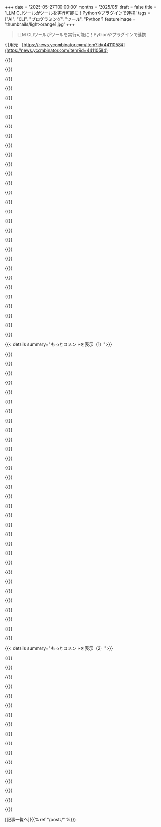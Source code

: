 +++
date = '2025-05-27T00:00:00'
months = '2025/05'
draft = false
title = 'LLM CLIツールがツールを実行可能に！Pythonやプラグインで連携'
tags = ["AI", "CLI", "プログラミング", "ツール", "Python"]
featureimage = 'thumbnails/light-orange1.jpg'
+++

> LLM CLIツールがツールを実行可能に！Pythonやプラグインで連携

引用元：[https://news.ycombinator.com/item?id=44110584](https://news.ycombinator.com/item?id=44110584)




{{<matomeQuote body="これのために作った<br>Streamdownっていうストリーミングmarkdownレンダラーも見てみてね：<br>https://github.com/day50-dev/StreamdownMore背景：<br>https://github.com/simonw/llm/issues/12<br>（あとSimonのllmの上に作ったllmehelpっていうtmuxツールもチェックしてみて．毎日使ってるんだ．本当に．手放せないんだよね）" userName="kristopolous" createdAt="2025/05/27 23:19:42" color="#45d325">}}




{{<matomeQuote body="あともう一つllmで作ったの忘れてた！<br>これはZSHプラグインで、zleを使って英語をシェルコマンドに変換してくれるやつ．キーボード一発なんだ．<br>https://github.com/day50-dev/Zummoner<br>マジで人生変わったよ．今日書いた例ね：＄ git find out if abcdefg is a descendent of hijklmnop<br>実はこのコメントでも使ったんだ．具体的なコマンド例も載せてるよ．<br>ctrl-x xでバッファを送ったら、openrouter通して一秒以内に正しい構文に入れ替わったんだ．" userName="kristopolous" createdAt="2025/05/28 02:14:32" color="#45d325">}}




{{<matomeQuote body="BashとかZshのブレース展開なら｛1..6｝って感じで外部コマンド呼ばなくて済むよ．<br>オプション言わなくても｛001..995｝みたいにゼロ埋めも賢く推測してくれるしね．" userName="kazinator" createdAt="2025/05/28 02:23:46" color="">}}




{{<matomeQuote body="これ最高じゃん！ありがとう！<br>俺fish使ってるんだけど、言語設定の変更はこれで見れば簡単そうだね<br>https://github.com/viktomas/dotfiles/blob/master/fish/.confi...<br>これ毎日使うわ" userName="vicek22" createdAt="2025/05/28 09:56:32" color="">}}




{{<matomeQuote body="俺も似たやつ作ったんだよね：https://github.com/CGamesPlay/llm-cmd-comp<br>デモ見る限り、俺のやつよりちょっと自動じゃなくて、対話的に使う感じみたいだね．" userName="CGamesPlay" createdAt="2025/05/28 04:26:25" color="#38d3d3">}}




{{<matomeQuote body="これ面白いね！好きだわ！<br>会話のコンテキストが良いね．継続的なコマンド構築も便利だし、＃構文の引き継ぎもすごく理にかなってる！<br>今後のアイデアとして、LLMを使った新しいプログラミングやインフラ管理の方法論を考えてるよ．コンテキストに応じた処理や、再帰・合成可能性、LLMをコンパイルターゲットとするメタ言語みたいな話だよ．これがあれば、複雑なタスクもシンプルに扱えるんじゃないかな．GCCのRTLみたいなもんだね．" userName="kristopolous" createdAt="2025/05/28 05:16:35" color="#ff33a1">}}




{{<matomeQuote body="始まったよ！これ見て：https://github.com/day50-dev/ono" userName="kristopolous" createdAt="2025/05/29 23:04:08" color="">}}




{{<matomeQuote body="これいいね！superwhisperみたいなのと組み合わせると、長い問い合わせも音声でいけるね．" userName="rglynn" createdAt="2025/05/28 09:45:14" color="">}}




{{<matomeQuote body="うん、これマジでクールだね．" userName="rcarmo" createdAt="2025/05/28 13:15:48" color="">}}




{{<matomeQuote body="うわ、このライブラリめっちゃ良さそうだね！<br>表示方法をプラグインでカスタマイズできるフックが欲しいかも．今issue立てたよ：https://github.com/simonw/llm/issues/1112<br>いくつか設計案入れたけど、どれもしっくりこないんだよね．フィードバックくれると嬉しいな．" userName="simonw" createdAt="2025/05/27 23:29:26" color="#ff33a1">}}




{{<matomeQuote body="マジな解決策はセマンティックルーティングだよ。mdastみたいなのに基づいてルーティングルールを定義したい感じ。俺もハックしたバージョンをいくつか作ったことあるんだ。<br>これはターミナル表示とかだけじゃなく、Tool Callingにも超いい感じに補完するよ。cerebrasみたいな速度が普通になる将来に向けて、入力を吸い上げて多重化できると、動的に設定できるストリームルーティングがもっと多くのユースケースを開拓するはず。<br>コスト、レイテンシ、コンテキストウィンドウ、モデルルーティングはあるけど、まだセマンティックなのは見てないな。誰かがやるんだろうけど、俺がやっちゃうかもね。" userName="kristopolous" createdAt="2025/05/27 23:37:08" color="#ff33a1">}}




{{<matomeQuote body="すごいね！俺もストリーミングMarkdownレンダラーを速く表示するために、いくつかの言語で書いたことあるんだ。俺だけじゃないってわかって嬉しいよ！ニコニコマーク" userName="rpeden" createdAt="2025/05/28 00:00:16" color="">}}




{{<matomeQuote body="前にだけ進んでバッファを最小限にするのは、めちゃくちゃ難しい問題だよ。Streamdownを書いたのは、マジで必要なツールがなかったから。<br>モデルによってMarkdownの解釈が違うし、CommonMarkだけじゃダメ。ワードラップのために文字幅チェックとかも必要で、tmuxやalacrittyでバグも見た。<br>sdとglowを比較してみて。glowはEOF待ちが遅いよ。sdは色設定が簡単でいい感じなんだ。" userName="kristopolous" createdAt="2025/05/28 00:07:24" color="#38d3d3">}}




{{<matomeQuote body="そうそう、これって nontrivial problem で、俺もgtk-llm-chatでマジで苦労したんだ！streaming markdown-it-pyライブラリを使って解決したよ。" userName="icarito" createdAt="2025/05/28 04:08:07" color="#45d325">}}




{{<matomeQuote body="興味深いね。これ絶対チェックしてみるよ。俺はllmとbatをsyntax highlighting付きで使ってたんだ。" userName="hanatanaka1984" createdAt="2025/05/28 00:58:22" color="">}}




{{<matomeQuote body="ただ「｜ bat --language=markdown --force-colorization ？」ってやるだけ？" userName="kristopolous" createdAt="2025/05/28 01:00:23" color="">}}




{{<matomeQuote body="シンプルなbashスクリプトで、ツールに素早くコマンドラインアクセスできるよ。出力はページ分けされたsyntax highlighted markdownになるんだ。<br>こんな感じで起動するんだよ： llmquick ”why is the sky blue?”" userName="hanatanaka1984" createdAt="2025/05/28 01:21:43" color="#ff5c5c">}}




{{<matomeQuote body="いい感じのツールもあるよ。<br> day50-dev/llmehelp/blob/main/Snoopers/wtf<br>作り直そうと思ってて、俺が必要なのは「＄ ls ｜ wtf」みたいにLLMに複雑な情報を引き出してもらうことなんだ。<br>最終的にはast-grep.github.ioの上に”ai-grep”として構築したい。これが欲しかった「概念的なgrep」だよ。<br>セマンティックルーティングがあれば、トークン数が増えるにつれて結果が良くなるように段階的に動かせると思うよ。" userName="kristopolous" createdAt="2025/05/28 01:35:29" color="#ff5733">}}




{{<matomeQuote body="＞ファイル名を含めないでください。もう一度、ファイル名を含めないでください。」笑<br>これ、うまくいくのかな？（一般的に）繰り返さないといけないのがマジで嫌なんだよね。ChatGPTは俺の指示なんか全然気にしてくれないっぽいけど、API経由ならうまくいくかな？" userName="johnisgood" createdAt="2025/05/28 06:28:43" color="">}}




{{<matomeQuote body="｜ bat −p −l mdsimple を使ってみたけど，うまく動くよ．" userName="hanatanaka1984" createdAt="2025/05/28 01:17:30" color="">}}




{{<matomeQuote body="これ，めっちゃフットガンのリスクを開けるね．ドキュメント ［1］ はプロンプトインジェクションについて警告してるけど，もっとありえそうなのは自分で自分を傷つけることだと思うな．例えば，自動取引のために証券口座アクセスをツールに与えたりとか．プロンプトインジェクションがなくても，ボットがバカな取引をするのを防ぐものはないんだ．［1］ https://llm.datasette.io/en/stable/tools.html" userName="tantalor" createdAt="2025/05/27 22:53:23" color="#ff33a1">}}




{{<matomeQuote body="＞ これ，めっちゃフットガンのリスクを開けるね．＜br＞うん，本当にそうなんだよ．LLMにツールを繋ぐと，特に認証されてて代理で動けるならヤバくなる可能性があるんだ．MCPの世界はこれを爆速でやってる．GitHub MCPの話も見てみて：https://news.ycombinator.com/item?id=44097390＜br＞ドキュメントに警告載せたし，ダメージを与えるプラグインは出さないよう気をつけた．QuickJSやSQLiteは読み取り専用．危険な領域．（めっちゃ楽しいけどね！）" userName="simonw" createdAt="2025/05/27 23:05:03" color="#785bff">}}




{{<matomeQuote body="「シニアリーダーシップ／取締役会」がAIで”お金を節約”したり”もっと速く安く成長”することを全力で考えてないと思う？これは絶対に大規模に起こるだろうし，そしたら「教訓話」とか「コンプライアンス」規則がたくさん出てくるだろうね．" userName="isaacremuant" createdAt="2025/05/27 23:49:20" color="">}}




{{<matomeQuote body="起こらせればいいじゃん．ただ，また税金使って彼らを救済しないでくれ．" userName="zaik" createdAt="2025/05/28 02:32:34" color="">}}




{{<matomeQuote body="うん，サンドボックスはマジで重要になるね．macOSだとそんな難しくないけど，今すぐ使える良いツールがないんだよね．Claude CodeはUX最適化のためにちょっとSeatbeltを使い始めてるみたい．" userName="mike_hearn" createdAt="2025/05/28 10:33:13" color="#38d3d3">}}




{{<matomeQuote body="フットガン議論全体が見当違いだと思うな．自分を撃つ可能性はあるけど，可能性を評価しないのもリスクだよ．一般人はフットガンを過小評価（FOMO），技術者は新可能性を学ばないリスクを過小評価しがち．僕なんて1年前にLLMにローカルコマンド実行させてたけど無害だった．何をプロンプトするかが重要．「天気調べて」でrm −rf ／はまずない．でも，LLM判断不明なまま株取引はリスク高すぎ；）＜br＞" userName="arendtio" createdAt="2025/05/28 11:21:54" color="#ff5733">}}




{{<matomeQuote body="どんなツールだって悪用されうるよね。" userName="shepherdjerred" createdAt="2025/05/28 01:37:50" color="">}}




{{<matomeQuote body="これは悪用じゃないよ。これはドリルが使う人の手をたまに傷つけちゃうのと同じだよ。" userName="yard2010" createdAt="2025/05/28 06:51:33" color="">}}




{{<matomeQuote body="帯鋸はスプーンより危ないさ。" userName="theptip" createdAt="2025/05/28 15:21:52" color="">}}




{{<matomeQuote body="あんた、わかってないな。たいていのツールは人間が使うんだよ。悪いことしても人間のせいだし、予測できる。でもLLMにツールを勝手に使わせるのは全く別。LLMの判断は予測不能だし、なんでそう決めたか理由もわからない。LLMがツールを使うのは全く新しいことだから、新しいヤバい問題（FUBAR）が起きる可能性があるんだぜ。" userName="tantalor" createdAt="2025/05/28 02:18:37" color="#785bff">}}




{{< details summary="もっとコメントを表示（1）">}}

{{<matomeQuote body="でもさ、なんでLLMの場合に人間が責任取れないの？LLMにやらせるには色々設定しなきゃいけないし、それは人間がやってるじゃん。LLMに代わりに行動する許可を与えてるのも人間だよ。人間は絶対に責任取れるはずだよ。問題は：そうするかってことさ。" userName="johnisgood" createdAt="2025/05/28 06:31:24" color="#38d3d3">}}




{{<matomeQuote body="俺は意図が大事だと思うんだ。例えばAI放射線治療機を作るとして、慎重にシステム作ったのに患者を死なせちゃったとする。ベストプラクティス守ってミスしてないなら、あんたが悪かったわけじゃないだろ？LLMがたまに人を殺すんだよ。でもそれは意図してない。差別発言とかジェノサイドを推進する今のボットも同じ。開発者は意図してないし、一生懸命防ごうとしてる。彼らを責めるのは不公平だと思うぜ。" userName="tantalor" createdAt="2025/05/28 12:10:42" color="#ff5733">}}




{{<matomeQuote body="＞でもなんか悪いことした？別に。ベストプラクティス守ってミスしてない。LLMがたまに人を殺すだけ。あんたは全然意図してない。＜<br>LLMを作ったか、あるいは悪用した奴は、意図に関わらず責任取らなきゃダメだろ。俺が意図せず誰かを撃っちゃったとしても、それで許されるか？そんなわけないだろ。" userName="johnisgood" createdAt="2025/05/31 14:27:28" color="#ff5c5c">}}




{{<matomeQuote body="あんたが悪いことしたんだよ。重要なシステムなのに、結果が非決定的で検証できないプロセスを使っちゃったんだから。" userName="cauefcr" createdAt="2025/05/28 15:49:40" color="">}}




{{<matomeQuote body="俺が言いたいのはさ：人間は間違いなく責任取れるってことだよ。これは反対意見ある？" userName="johnisgood" createdAt="2025/05/28 15:35:14" color="">}}




{{<matomeQuote body="＞でもなんか悪いことした？＜<br>そうだよ、あんたは倫理的な盲点があったんだぜ。リスクとか結果への責任を考える努力を怠ったんだ。良い意図があれば大丈夫って考えが、かえって悪い結果を生むこともある。それに、システムは一度作って終わりじゃない。ジェノサイドを推進するLLMだって、問題がわかったら止めて直せばいい。どうすれば同じ間違いを繰り返さないか、システムのレベルで考えるべきなんだ。意図が良ければ免責とか、ちょっと関わっただけで全責任とか、現実の倫理観はそんな単純じゃないんだよ。" userName="kelseyfrog" createdAt="2025/05/29 02:22:11" color="#ff5733">}}




{{<matomeQuote body="「善意が責任を免罪する」って言われてもさ、クソくらえって感じだよ。うっかり誰かを撃っちゃったとしても、わざとじゃなくても責任は問われるでしょ。" userName="johnisgood" createdAt="2025/05/31 14:29:09" color="">}}




{{<matomeQuote body="いいね、完璧なタイミングだよ！<br>Warpみたいなターミナルベースのエージェントのアイデアは好きなんだけど、Cursorみたいな”全部お任せで金取る”ってモデルは嫌なんだ。<br>だから、自分のシェルスキル不足を補うシンプルでCLIベースのエージェントを探してたんだ。<br>これが危険なのは分かってるけど、ターミナルツールとLLMの組み合わせは良さそうじゃん。<br>他のエージェントみたいに、LLMがツールを呼ぶたびに許可を取る方法ってないのかな？（「LLMが｀rm -rf ./*｀を呼び出そうとしています。Yで確認...」みたいに）<br>こうすれば、LLMが勝手にターミナルで暴走するのを防げると思うんだ。" userName="nlh" createdAt="2025/05/28 00:36:58" color="#ff5733">}}




{{<matomeQuote body="＞ Cursorみたいな”俺らに任せろ、いいプロンプトとLLM呼び出しを作ってやるから”ってモデルは好きじゃない（しかも金取るし）へぇ、なんでターミナルがあちこちで広告出して、変なプロジェクトのスポンサーになってるんだろうって思ってたんだ。<br>完全に無料じゃないって知らなかったよ。" userName="johntash" createdAt="2025/05/31 01:30:54" color="">}}




{{<matomeQuote body="Codex CLIのデフォルトの実行方法ってそうじゃないの？<br>つまり、—full-autoを付けない場合。" userName="andresnds" createdAt="2025/05/28 01:02:52" color="#785bff">}}




{{<matomeQuote body="”llm”使ってるみんなに見てほしいんだ〜、[Gtk-llm-chat](https://github.com/icarito/gtk-llm-chat)ってやつ。結構頑張って作ったんだよ。”llm” CLIツールとデスクトップをトレイアイコンとか便利なチャットウィンドウで連携できるんだ。最近3.0.0を出したんだけど、3つの主要なデスクトップOS全部のパッケージがあるよ。" userName="icarito" createdAt="2025/05/28 04:13:23" color="#ff5c5c">}}




{{<matomeQuote body="面白いね。普通のチャット以外にどんな使い方してるの？" userName="kristopolous" createdAt="2025/05/28 04:20:07" color="">}}




{{<matomeQuote body="俺はたまにコマンドラインから”llm”を使うことがあるよ。例えばフラグメントとか、”curl”でWebリソースをパイプしたりね。そのあと”llm” ”gtk-chat” --cid MYCIDでcidを取得して使う感じ。" userName="icarito" createdAt="2025/05/28 04:33:26" color="#38d3d3">}}




{{<matomeQuote body="実はそろそろSimonのインフラから離れたいんだ。マルチストリームでルーティングベースの、もっと現代的なAPI進化に合ったソリューションが欲しいんだよね。Unix shellはプログラム間の糊としては優秀だけど、LLMで次元が増えたから。名前付きパイプみたいな消費者と生産者がいるポートシステムかな。gRPCとかNATS（https://github.com/nats-io）、MQTTもいけるかも。ネットワーク透過が最高だね。" userName="kristopolous" createdAt="2025/05/28 06:13:00" color="#38d3d3">}}




{{<matomeQuote body="今回のリリースありがとう。君のライブラリは既存クライアントの制限なしにLLMの可能性を開く鍵だと思うよ。バージョン0.26アルファが出てからMCPサーバーと連携するプラグインを作ろうとしてるんだけど、ちょっと難しすぎるかな。これまでのところ、接続して動的にツールを取得・使用することはできたんだけど、まだパラメータを渡せてないんだ。" userName="oliviergg" createdAt="2025/05/27 21:27:49" color="#ff33a1">}}




{{<matomeQuote body="うん、今朝MCPでちょっと実験してみたんだけど、手っ取り早くプラグインのデモを出せるか見てみたんだ。ちょっとややこしいね！公式のmcp Pythonライブラリは本当にasyncioを動かしてサーバーに接続して利用可能なツールを内省（イントロスペクト）してほしいみたいだ。" userName="simonw" createdAt="2025/05/27 21:41:10" color="#ff33a1">}}




{{<matomeQuote body="やあSimon！llmヘビーユーザーなんだ。投稿見てすぐMCPをいじり始め、stdioベースのMCPサーバー（@modelcontextprotocol/server-filesystemでテスト）と連携できるアルファ版を公開したよ - https://github.com/Virtuslab/llm-tools-mcp。初期段階だから必ず—taオプションで。mcp.jsonの保存場所や-Tでのツール指定が不便で、—all-toolsフラグや-T name-prefix*のようなglobパターンサポートはどうか質問させて。" userName="mihau" createdAt="2025/05/28 12:32:18" color="#45d325">}}




{{<matomeQuote body="OK、これはすごく有望なスタートだね！君は今ファンクションベースのツールを使ってるから一つずつ登録が必要なんだ。Toolboxを使うと、一つのクラスで複数ツールを扱え、設定も受け取れるんだ。これでllm -T ’MCP（”path/to/mcp.json”）’ のように使えるかも。mcp.jsonも不要にできるかもね。一つ注意点は、クラスを動的に作成するのが少し面倒なこと。それを改善するissue #1111があるよ。" userName="simonw" createdAt="2025/05/28 14:52:21" color="#ff5733">}}




{{<matomeQuote body="フィードバックありがとう！あー、”llm.Toolbox”は見たんだけど、プラグイン開発者にとっての便利機能かと思ってたよ。君が投稿したissue（#1111）見てみるね。もしかしたら何か貢献できるかも。" userName="mihau" createdAt="2025/05/28 15:30:32" color="">}}




{{<matomeQuote body="LLM CLIのzsh/omzプラグインでタブ補完機能作ってるんだけど、機能追加のペースが速すぎて追いつくの大変なんだ！<br>幸いこのコマンドでほぼ完成形になったよ。<br>llm -f README.md -f llm.plugin.zsh -f completions/_llm -f https://simonwillison.net/2025/May/27/llm-tools/ ”implement tab completions for the new tool plugins feature”<br>自分のリポジトリはここね。<br>https://github.com/eliyastein/llm-zsh-plugin<br>オプションやフラグを網羅しようとしてて、ちょっとゴチャゴチャしてるんだ。誰かフィードバックくれると嬉しいな。" userName="prettyblocks" createdAt="2025/05/28 02:39:38" color="#ff5c5c">}}




{{<matomeQuote body="これがSFじゃなくて現実なんてヤバいね。今のコーディングってこうやるんだ。アセンブリ時代にどうやってたんだろうって不思議に思うのと同じように、未来の世代も「どうやってあんなんで作業してたんだ？」って思うんだろうな。" userName="sillysaurusx" createdAt="2025/05/28 02:52:33" color="">}}




{{<matomeQuote body="アセンブリからCへの移行は、同じ決定論的な計算の枠組みでの抽象化の話。でもプログラミングからLLMへの移行は全く違うんだ。非決定論的だし、デバッグもできない。だからアセンブリとの比較は筋違いだよ。" userName="xk_id" createdAt="2025/05/28 03:56:22" color="#38d3d3">}}




{{<matomeQuote body="結局は、決められた時間内に機能を作れるかどうかが大事なんだ。その点では、アセンブリからC、そして決定論的プログラミングからLLMへの変化って、同じくらいインパクトがあると思うよ。" userName="sillysaurusx" createdAt="2025/05/28 12:48:32" color="">}}




{{<matomeQuote body="Common LispとかPrologでも同じような試みがあったけど、全部に使えるわけじゃなかった。今回もまた無理だと思うよ。" userName="anthk" createdAt="2025/05/28 13:13:46" color="">}}




{{<matomeQuote body="毎日シェルスクリプト書いてるのに、変数どう使うかLLMに聞かなきゃいけないのはなんで？毎日英語使ってるのに、翻訳ツールあるからって英語勉強しないのと一緒じゃないか？" userName="therouwboat" createdAt="2025/05/28 18:44:59" color="">}}




{{<matomeQuote body="すごい！Claude Codeがツールをどう使ってるか疑問だったんだ。LLMにツールを教えてハーネスで管理できるのはわかるけど、特定のAPIに強く期待してるんだろうね。あなたの3rdパーティのツール連携は不利にならない？<br>別の話だけど、GitHubのMCP攻撃の話で、LLMがクレデンシャルを全部使っちゃうように騙される可能性があるって言ったんだ。細かい認証情報を作るプロトコルをハーネスが使えたらいいな。LLMがアクションの許可を求めて、ユーザーがOKしたら一時的なクレデンシャルが発行されて、LLMがそれを使う仕組み。" userName="losvedir" createdAt="2025/05/28 14:35:31" color="#45d325">}}




{{<matomeQuote body="そのクレデンシャルのアイデア、LLMのツール機能で今すぐできるよ。結構凝ったツール設定が必要だけど、「もっと認証情報欲しい」ってツールを用意して、それが呼ばれたらユーザーに聞くんだ。ツール自体が認証情報を管理して、LLMには渡さないで、「creds1」みたいなシンボルを渡して、次にそのシンボルを使ってってLLMに教える感じ。" userName="simonw" createdAt="2025/05/28 14:57:43" color="#38d3d3">}}




{{<matomeQuote body="やあ Simon、ここで聞くのちょっと話それるんだけど、この論文見た？（https://arxiv.org/abs/2502.05167）見た目通り重要？この指標って全部のシステムカードに載せるべきかな？＞ LLM12個調べたら短いコンテキスト（1K以下）はいいけど長くなると性能ガタ落ち。32Kで10個のモデルはベースラインの50パーセント以下になっちゃう。GPT-4oも99.3パーセントから69.7パーセントに落ちたって。" userName="consumer451" createdAt="2025/05/28 21:55:28" color="#ff33a1">}}




{{<matomeQuote body="へえ、それ見てなかった！それマジ面白いね。Gemini 2.5 ProとGemini 2.5 Flashでもそれやってるところ見たいな。俺の理解だと、最近のneedle in a haystackテストだと他のモデルより全然進んでるみたいだし。" userName="simonw" createdAt="2025/05/28 22:57:08" color="">}}




{{<matomeQuote body="これ作ってくれてありがとう！先週これ（0.26a0）使って自社データ使った顧客向けチャットボットのデモ作ったんだ。書いたのはシステムプロンプトとか外部データ・計算ツール。君のライブラリのおかげでコア機能はめっちゃ簡単だったよ。<br>大変だったのはUI部分（会話維持、更新対応、新規セッション開始できる見栄えいいやつ）だったな。<br>`after_call=print`知らなかったから、この記事読んでマジ良かった！" userName="rahimnathwani" createdAt="2025/05/28 10:04:42" color="#ff5733">}}

{{</details>}}




{{< details summary="もっとコメントを表示（2）">}}

{{<matomeQuote body="Simonすごいね！君のツール毎日使ってるよ。パイプとかローカル（Ollama）とリモートでのモデル切り替えが簡単だから、マジで使いやすいね。" userName="hanatanaka1984" createdAt="2025/05/28 01:02:32" color="#ff33a1">}}




{{<matomeQuote body="GPT-4.1って、特に構造化出力とかツール呼び出しに強いモデルだよ。俺はもう2年間LLMを日々の単純作業に使ってるんだけど、安くて有能っていう最高の組み合わせだから、これが俺の頼りになるモデルだね。" userName="ttul" createdAt="2025/05/27 22:46:04" color="">}}




{{<matomeQuote body="正直GPT-4.1 miniにはマジ感心してるよ。APIで使ってるんだけど、信じられないくらい安くてほとんどのことでマジで有能。コード書きはo4-miniだけどね。<br>今日の面白い例だと： llm -f https://raw.githubusercontent.com/BenjaminAster/CSS-Minecraft/refs/heads/main/main.css <br> -s ’explain all the tricks used by this CSS’<br>これ、あのすごいCSS Minecraftデモ（https://news.ycombinator.com/item?id=44100148）のCSS（https://github.com/BenjaminAster/CSS-Minecraft/blob/main/mai...）をGPT-4.1 miniにパイプして解説頼んでるんだ。コードはきれいに書かれてるけどコメント全くない。<br>解説（https://gist.github.com/simonw/cafd612b3982e3ad463788dd50287...）、マジで素晴らしかったよ！”このCSSは現代的なCSS機能をエキスパートレベルで使って、JavaScriptを最小限かゼロにして3DインタラクティブなボクセルスタイルのUIを作ってる”って特定して、俺がわからなかったテクニックを沢山説明してくれたんだ。<br>んで、使ったのは入力3813トークン、出力1291トークン（https://www.llm-prices.com/#it=3813&ot=1291&ic=0.4&oc=1.6）で、たったの0.3591セント（1セントの3分の1くらい）だったよ。" userName="simonw" createdAt="2025/05/27 22:56:01" color="#45d325">}}




{{<matomeQuote body="これ、ありがとうね。ChatGPT plusのサブスクやめて、APIキーでllmツールみたいなの使おうと思ってるんだ。普通の会話で、文脈ってどうやって扱うの？例えばUIだと、質問してその後に続けて聞くと、文脈がなんか自動で扱われるじゃん。" userName="yangikan" createdAt="2025/05/28 13:58:36" color="">}}




{{<matomeQuote body="RTFMするべきだったね https://llm.datasette.io/en/stable/usage.html#starting-an-in...<br>UIでChatGPTの機能をちょっとだけ使えるようにしたユーザーインターフェースで、内部でllm使ってるのとか知ってる？これは俺の技術詳しくない妻のためにね。" userName="yangikan" createdAt="2025/05/28 14:30:06" color="">}}




{{<matomeQuote body="これがあるよ：https://github.com/icarito/gtk-llm-chat<br>俺もずっとWeb UIを作りたいと思ってたんだ。ツールが出た今、それが次の大きなプロジェクトになると思う。<br>これはLLMは使ってないんだけど、今一番いいUIの選択肢の一つはhttps://openwebui.com/だよ。Ollama（とか他のOpenAI互換のエンドポイント）とマジでうまく動くんだ。" userName="simonw" createdAt="2025/05/28 14:54:44" color="#ff33a1">}}




{{<matomeQuote body="JavaScriptを最小化か排除できるかもって？<br>なんで断言できないの？" userName="puttycat" createdAt="2025/05/27 23:04:29" color="">}}




{{<matomeQuote body="CSSしか見せてないからだよ！<br>HTMLもないし、コメントなしのCSSコードだけで全部推測したんだ。<br>でも、CSS Minecraftは3年前に出たから、学習データにヒントがあった可能性はあるね。<br>これは厳密な実験じゃないんだ。<br>（でも、調べた限りだと、そのコードの詳しい解説は昨日ブログに出したのが一番だったよ。<br>たぶん、コードだけから理解したんだと思うな。）" userName="simonw" createdAt="2025/05/27 23:07:51" color="#785bff">}}




{{<matomeQuote body="なるほどね。<br>CSSを見たらJSはいらない/関係ないってわかるべきじゃないかなと思ったんだよ。" userName="puttycat" createdAt="2025/05/27 23:24:12" color="">}}




{{<matomeQuote body="いいね Simon！<br>これって、みんな同じツールに集まってきてるって君が言ってたのと関係ある？<br>https://x.com/simonw/status/1927378768873550310" userName="swyx" createdAt="2025/05/27 22:16:40" color="">}}




{{<matomeQuote body="いや、全然偶然だよ！<br>これ、何週間も前からリリースしようと頑張ってたんだ。" userName="simonw" createdAt="2025/05/27 22:22:37" color="">}}




{{<matomeQuote body="@simonw、Claude codeってどれくらい使ってる？<br>Claude codeをメインで使って、Claudeに特化したllmベースのツールを使わせるのってあり？<br>llmだけ使えたら最高だけど、Claude codeの機能多すぎで、llmで全部できるのは無理だろうね。<br>あと、llmは範囲が狭いのがいいなって思ってるよ。" userName="jasonriddle" createdAt="2025/05/29 13:03:47" color="#ff5c5c">}}




{{<matomeQuote body="すごくいいんだけど、トークン消費が早くてちょっと怖いかな！<br>llmがいつか適切なツールプラグインと洗練されたプロンプトで同じことできるようになる可能性はあるけど、今は目指してないよ。<br>Claude Codeはめっちゃ複雑だからね！" userName="simonw" createdAt="2025/05/29 14:30:28" color="#ff5733">}}




{{<matomeQuote body="これは最高だね、ずっと待ってた機能だよ。<br>mcpとかopenapiベースが来るかなと思ってたけど、こっちの方がシンプルで使いやすそう。<br>プラグインで作るのも難しくなさそうだし。" userName="samuel" createdAt="2025/05/28 04:54:48" color="">}}




{{<matomeQuote body="llmアップデートするたびに、geminiとかollamaみたいなプラグイン全部入れ直さないといけないんだ。<br>Geminiキーとかollamaのエイリアスは残ってるのに、なんでプラグイン消えるんだろ？<br>わかんないや。" userName="sorenjan" createdAt="2025/05/27 21:28:38" color="#38d3d3">}}




{{<matomeQuote body="ごめんね！<br>Homebrewでアップデートしてる？<br>それだと環境が消えちゃうからプラグインも全部なくなるんだよ。<br>直すために、plugins.txtってファイルにインストールしたプラグインを書いておいて、消えたら入れ直すってのを考えてるんだ。<br>対応のIssueはここだよ：https://github.com/simonw/llm/issues/575" userName="simonw" createdAt="2025/05/27 21:34:39" color="#38d3d3">}}

{{</details>}}



[記事一覧へ]({{% ref "/posts/" %}})
